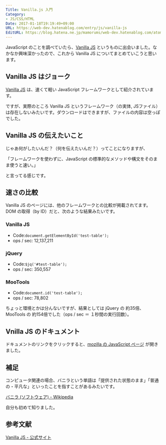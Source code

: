 ```yaml
---
Title: Vanilla.js 入門
Category:
- JS/CSS/HTML
Date: 2017-01-18T19:19:49+09:00
URL: https://web-dev.hatenablog.com/entry/js/vanilla-js
EditURL: https://blog.hatena.ne.jp/mamorums/web-dev.hatenablog.com/atom/entry/10328749687207755545
---
```


JavaScript のことを調べていたら、[Vanilla JS](http://vanilla-js.com/) というものに出会いました。なかなか興味深かったので、これから Vanilla JS についてまとめていこうと思います。


## Vanilla JS はジョーク
[Vanilla JS](http://vanilla-js.com/) は、速くて軽い JavaScript フレームワークとして紹介されています。

ですが、実際のところ Vanilla JS というフレームワーク（の実体, JSファイル）は存在しないみたいです。ダウンロードはできますが、ファイルの内容は空っぽでした。


## Vanilla JS の伝えたいこと
じゃあ何がしたいんだ？（何を伝えたいんだ？）ってことになりますが、

「フレームワークを使わずに、JavaScript の標準的なメソッドや構文をそのまま使うと速い。」

と言ってる感じです。


## 速さの比較
Vanilla JS のページには、他のフレームワークとの比較が掲載されてます。DOM の取得（by ID）だと、次のような結果みたいです。

### Vanilla JS
- Code:`document.getElementById('test-table');`
- ops / sec: 12,137,211

### jQuery
- Code:`$jq('#test-table');`
- ops / sec: 350,557

### MooTools
- Code:`document.id('test-table');`
- ops / sec: 78,802

ちょっと環境とかは分んないですが、結果としては jQuery の 約35倍、MooTools の 約154倍でした（ops / sec ＝ １秒間の実行回数）。


## Vnilla JS のドキュメント
ドキュメントのリンクをクリックすると、[mozilla の JavaScript ページ](https://developer.mozilla.org/en-US/docs/JavaScript) が開きました。


## 補足
コンピュータ関連の場合、バニラという単語は「提供された状態のまま」「普通の・平凡な」といったことを指すことがあるみたいです。

[バニラ (ソフトウェア) - Wikipedia](https://ja.wikipedia.org/wiki/%E3%83%90%E3%83%8B%E3%83%A9_\(%E3%82%BD%E3%83%95%E3%83%88%E3%82%A6%E3%82%A7%E3%82%A2\))

自分も初めて知りました。


## 参考文献
[Vanilla JS - 公式サイト](http://vanilla-js.com/)
